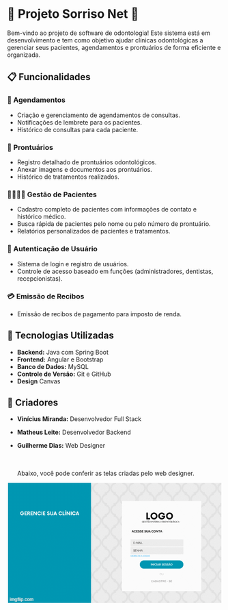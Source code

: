 <h1 align="">🦷 Projeto Sorriso Net 🦷</h1>

<p align="">
  Bem-vindo ao projeto de software de odontologia! Este sistema está em desenvolvimento e tem como objetivo ajudar clínicas odontológicas a gerenciar seus pacientes, agendamentos e prontuários de forma eficiente e organizada. 

<h2>📋 Funcionalidades</h2>

### 📅 Agendamentos
- Criação e gerenciamento de agendamentos de consultas.
- Notificações de lembrete para os pacientes.
- Histórico de consultas para cada paciente.

### 📝 Prontuários
- Registro detalhado de prontuários odontológicos.
- Anexar imagens e documentos aos prontuários.
- Histórico de tratamentos realizados.

### 👩‍⚕️👨‍⚕️ Gestão de Pacientes
- Cadastro completo de pacientes com informações de contato e histórico médico.
- Busca rápida de pacientes pelo nome ou pelo número de prontuário.
- Relatórios personalizados de pacientes e tratamentos.

### 🔐 Autenticação de Usuário
- Sistema de login e registro de usuários.
- Controle de acesso baseado em funções (administradores, dentistas, recepcionistas).

### 💳 Emissão de Recibos
- Emissão de recibos de pagamento para imposto de renda.

## 🚀 Tecnologias Utilizadas

- **Backend:** Java com Spring Boot
- **Frontend:** Angular e Bootstrap
- **Banco de Dados:** MySQL
- **Controle de Versão:** Git e GitHub
- **Design** Canvas

## 👥 Criadores

- **Vinícius Miranda:** Desenvolvedor Full Stack
- **Matheus Leite:** Desenvolvedor Backend
- **Guilherme Dias:** Web Designer

  <br><br>
  Abaixo, você pode conferir as telas criadas pelo web designer.
</p>

<p align="center">
  <img src="imgs/git-telas.gif" alt="Telas Criadas pelo Web Designer">
</p>
